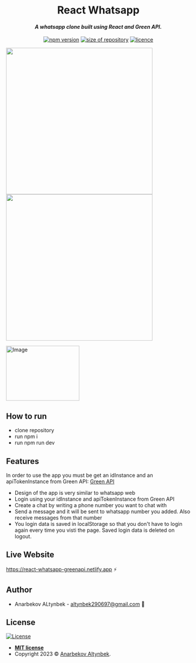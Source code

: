 <div align="center">
 <h1 size="+2">React Whatsapp</h1>
 <h4><i>A whatsapp clone built using React and Green API. </i></h4>

 <p align="center">
    <a href="https://www.npmjs.com/package/npm/v/9.5.1" target="_blank"><img
    	alt="npm version"
    	src="https://img.shields.io/badge/npm-9.5.1-brightgreen.svg"></a>
    <a href="#"><img
    	alt="size of repository"
    	src="https://img.shields.io/badge/Size-687%20KB-yellowgreen.svg"></a>
    <a href="https://badges.mit-license.org/" target="_blank"><img
    	alt="licence"
    	src="https://img.shields.io/packagist/l/doctrine/orm.svg">
	</a>
</p>
</div>

<p float="left">
  <img src="https://github.com/AnarbekovAlt/react-whatsapp/assets/62358513/5bf95d96-abdd-4039-9597-e63b195dd3af" width="400"/>
  <img src="https://github.com/AnarbekovAlt/react-typing/assets/62358513/5cec9fec-ba75-4cc4-871c-caf8606c5d5a" width="400"/>
</p>
<p>
<div style="width: 200px; height: 150px; overflow: hidden;">
  <img src="https://github.com/AnarbekovAlt/react-whatsapp/assets/62358513/5bf95d96-abdd-4039-9597-e63b195dd3af" alt="Image" style="width: 100%; height: 100%; object-fit: cover;">
  <img src="https://github.com/AnarbekovAlt/react-typing/assets/62358513/5cec9fec-ba75-4cc4-871c-caf8606c5d5a" alt="Image" style="width: 100%; height: 100%; object-fit: cover;">
</div>
</p>


## How to run

- clone repository
- run npm i
- run npm run dev

## Features

In order to use the app you must be get an idInstance and an apiTokenInstance from Green API:
<a href="https://green-api.com/" target="_blank">
Green API
</a>

- Design of the app is very similar to whatsapp web
- Login using your idInstance and apiTokenInstance from Green API
- Create a chat by writing a phone number you want to chat with
- Send a message and it will be sent to whatsapp number you added. Also receive messages from that number
- You login data is saved in localStorage so that you don't have to login again every time you visti the page. Saved login data is deleted on logout.

## Live Website

https://react-whatsapp-greenapi.netlify.app :zap:

## Author

- Anarbekov ALtynbek - altynbek290697@gmail.com :email:

## License

[![License](https://img.shields.io/packagist/l/doctrine/orm.svg)](http://badges.mit-license.org)

- **[MIT license](http://badges.mit-license.org)**
- Copyright 2023 © <a href="https://react-portfolio-altyn.netlify.app/" target="_blank">Anarbekov Altynbek</a>.
